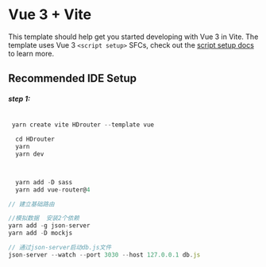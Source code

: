 # Vue 3 + Vite

This template should help get you started developing with Vue 3 in Vite. The template uses Vue 3 `<script setup>` SFCs, check out the [script setup docs](https://v3.vuejs.org/api/sfc-script-setup.html#sfc-script-setup) to learn more.

## Recommended IDE Setup

##### step 1:
~~~js

 yarn create vite HDrouter --template vue

  cd HDrouter
  yarn
  yarn dev



  yarn add -D sass
  yarn add vue-router@4
~~~


~~~js
// 建立基础路由

//模拟数据  安装2个依赖
yarn add -g json-server
yarn add -D mockjs

// 通过json-server启动db.js文件
json-server --watch --port 3030 --host 127.0.0.1 db.js
~~~
